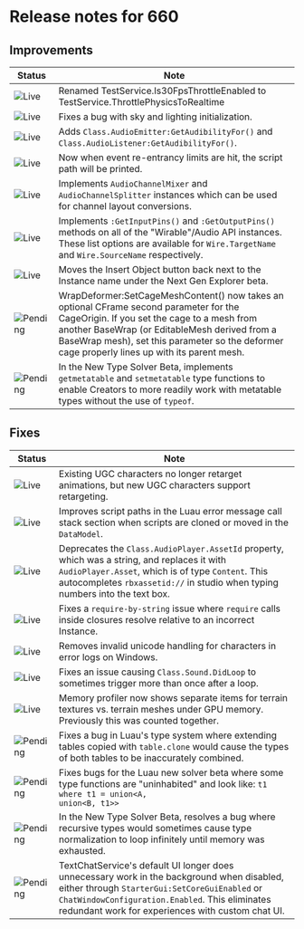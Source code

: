 # Release notes for 660

## Improvements

| Status | Note |
|--------|------|
| ![Live](https://img.shields.io/badge/Live-009E57?style=flat)  | Renamed TestService.Is30FpsThrottleEnabled to TestService.ThrottlePhysicsToRealtime |
| ![Live](https://img.shields.io/badge/Live-009E57?style=flat)  | Fixes a bug with sky and lighting initialization. |
| ![Live](https://img.shields.io/badge/Live-009E57?style=flat)  | Adds <code>Class.AudioEmitter:GetAudibilityFor()</code> and <code>Class.AudioListener:GetAudibilityFor()</code>. |
| ![Live](https://img.shields.io/badge/Live-009E57?style=flat)  | Now when event re-entrancy limits are hit, the script path will be printed. |
| ![Live](https://img.shields.io/badge/Live-009E57?style=flat)  | Implements <code>AudioChannelMixer</code> and <code>AudioChannelSplitter</code> instances which can be used for channel layout conversions. |
| ![Live](https://img.shields.io/badge/Live-009E57?style=flat)  | Implements <code>:GetInputPins()</code> and <code>:GetOutputPins()</code> methods on all of the "Wirable"/Audio API instances. These list options are available for <code>Wire.TargetName</code> and <code>Wire.SourceName</code> respectively. |
| ![Live](https://img.shields.io/badge/Live-009E57?style=flat)  | Moves the Insert Object button back next to the Instance name under the Next Gen Explorer beta. |
| ![Pending](https://img.shields.io/badge/Pending-DEA517?style=flat)  | WrapDeformer:SetCageMeshContent() now takes an optional CFrame second parameter for the CageOrigin. If you set the cage to a mesh from another BaseWrap (or EditableMesh derived from a BaseWrap mesh), set this parameter so the deformer cage properly lines up with its parent mesh. |
| ![Pending](https://img.shields.io/badge/Pending-DEA517?style=flat)  | In the New Type Solver Beta, implements <code>getmetatable</code> and <code>setmetatable</code> type functions to enable Creators to more readily work with metatable types without the use of <code>typeof</code>. |
## Fixes

| Status | Note |
|--------|------|
| ![Live](https://img.shields.io/badge/Live-009E57?style=flat)  | Existing UGC characters no longer retarget animations, but new UGC characters support retargeting. |
| ![Live](https://img.shields.io/badge/Live-009E57?style=flat)  | Improves script paths in the Luau error message call stack section when scripts are cloned or moved in the <code>DataModel</code>. |
| ![Live](https://img.shields.io/badge/Live-009E57?style=flat)  | Deprecates the <code>Class.AudioPlayer.AssetId</code> property, which was a string, and replaces it with <code>AudioPlayer.Asset</code>, which is of type <code>Content</code>. This autocompletes <code>rbxassetid://</code> in studio when typing numbers into the text box. |
| ![Live](https://img.shields.io/badge/Live-009E57?style=flat)  | Fixes a <code>require-by-string</code> issue where <code>require</code> calls inside closures resolve relative to an incorrect Instance. |
| ![Live](https://img.shields.io/badge/Live-009E57?style=flat)  | Removes invalid unicode handling for characters in error logs on Windows. |
| ![Live](https://img.shields.io/badge/Live-009E57?style=flat)  | Fixes an issue causing <code>Class.Sound.DidLoop</code> to sometimes trigger more than once after a loop. |
| ![Live](https://img.shields.io/badge/Live-009E57?style=flat)  | Memory profiler now shows separate items for terrain textures vs. terrain meshes under GPU memory. Previously this was counted together. |
| ![Pending](https://img.shields.io/badge/Pending-DEA517?style=flat)  | Fixes a bug in Luau's type system where extending tables copied with <code>table.clone</code> would cause the types of both tables to be inaccurately combined. |
| ![Pending](https://img.shields.io/badge/Pending-DEA517?style=flat)  | Fixes bugs for the Luau new solver beta where some type functions are "uninhabited" and look like: <code>t1 where t1 = union<A, union<B, t1>></code> |
| ![Pending](https://img.shields.io/badge/Pending-DEA517?style=flat)  | In the New Type Solver Beta, resolves a bug where recursive types would sometimes cause type normalization to loop infinitely until memory was exhausted. |
| ![Pending](https://img.shields.io/badge/Pending-DEA517?style=flat)  | TextChatService's default UI longer does unnecessary work in the background when disabled, either through <code>StarterGui:SetCoreGuiEnabled</code> or <code>ChatWindowConfiguration.Enabled</code>. This eliminates redundant work for experiences with custom chat UI. |
